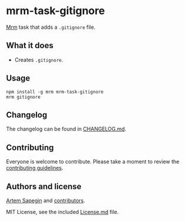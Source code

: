 # mrm-task-gitignore

[Mrm](https://github.com/sapegin/mrm) task that adds a `.gitignore` file.

## What it does

- Creates `.gitignore`.

## Usage

```
npm install -g mrm mrm-task-gitignore
mrm gitignore
```

## Changelog

The changelog can be found in [CHANGELOG.md](CHANGELOG.md).

## Contributing

Everyone is welcome to contribute. Please take a moment to review the [contributing guidelines](../../Contributing.md).

## Authors and license

[Artem Sapegin](https://sapegin.me) and [contributors](https://github.com/sapegin/mrm/graphs/contributors).

MIT License, see the included [License.md](License.md) file.
